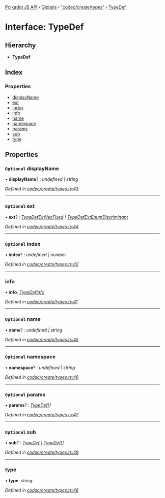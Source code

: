 [Polkadot JS API](../README.md) › [Globals](../globals.md) › ["codec/create/types"](../modules/_codec_create_types_.md) › [TypeDef](_codec_create_types_.typedef.md)

# Interface: TypeDef

## Hierarchy

* **TypeDef**

## Index

### Properties

* [displayName](_codec_create_types_.typedef.md#optional-displayname)
* [ext](_codec_create_types_.typedef.md#optional-ext)
* [index](_codec_create_types_.typedef.md#optional-index)
* [info](_codec_create_types_.typedef.md#info)
* [name](_codec_create_types_.typedef.md#optional-name)
* [namespace](_codec_create_types_.typedef.md#optional-namespace)
* [params](_codec_create_types_.typedef.md#optional-params)
* [sub](_codec_create_types_.typedef.md#optional-sub)
* [type](_codec_create_types_.typedef.md#type)

## Properties

### `Optional` displayName

• **displayName**? : *undefined | string*

*Defined in [codec/create/types.ts:43](https://github.com/polkadot-js/api/blob/6fab577e23/packages/types/src/codec/create/types.ts#L43)*

___

### `Optional` ext

• **ext**? : *[TypeDefExtVecFixed](_codec_create_types_.typedefextvecfixed.md) | [TypeDefExtEnumDiscriminant](_codec_create_types_.typedefextenumdiscriminant.md)*

*Defined in [codec/create/types.ts:44](https://github.com/polkadot-js/api/blob/6fab577e23/packages/types/src/codec/create/types.ts#L44)*

___

### `Optional` index

• **index**? : *undefined | number*

*Defined in [codec/create/types.ts:42](https://github.com/polkadot-js/api/blob/6fab577e23/packages/types/src/codec/create/types.ts#L42)*

___

###  info

• **info**: *[TypeDefInfo](../enums/_codec_create_types_.typedefinfo.md)*

*Defined in [codec/create/types.ts:41](https://github.com/polkadot-js/api/blob/6fab577e23/packages/types/src/codec/create/types.ts#L41)*

___

### `Optional` name

• **name**? : *undefined | string*

*Defined in [codec/create/types.ts:45](https://github.com/polkadot-js/api/blob/6fab577e23/packages/types/src/codec/create/types.ts#L45)*

___

### `Optional` namespace

• **namespace**? : *undefined | string*

*Defined in [codec/create/types.ts:46](https://github.com/polkadot-js/api/blob/6fab577e23/packages/types/src/codec/create/types.ts#L46)*

___

### `Optional` params

• **params**? : *[TypeDef](_codec_create_types_.typedef.md)[]*

*Defined in [codec/create/types.ts:47](https://github.com/polkadot-js/api/blob/6fab577e23/packages/types/src/codec/create/types.ts#L47)*

___

### `Optional` sub

• **sub**? : *[TypeDef](_codec_create_types_.typedef.md) | [TypeDef](_codec_create_types_.typedef.md)[]*

*Defined in [codec/create/types.ts:49](https://github.com/polkadot-js/api/blob/6fab577e23/packages/types/src/codec/create/types.ts#L49)*

___

###  type

• **type**: *string*

*Defined in [codec/create/types.ts:48](https://github.com/polkadot-js/api/blob/6fab577e23/packages/types/src/codec/create/types.ts#L48)*
